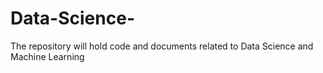# Data-Science-
The repository will hold code and documents related to Data Science and Machine Learning 
